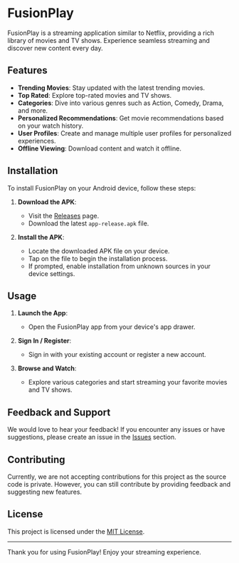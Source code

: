 # FusionPlay

FusionPlay is a streaming application similar to Netflix, providing a rich library of movies and TV shows. Experience seamless streaming and discover new content every day.

## Features

- **Trending Movies**: Stay updated with the latest trending movies.
- **Top Rated**: Explore top-rated movies and TV shows.
- **Categories**: Dive into various genres such as Action, Comedy, Drama, and more.
- **Personalized Recommendations**: Get movie recommendations based on your watch history.
- **User Profiles**: Create and manage multiple user profiles for personalized experiences.
- **Offline Viewing**: Download content and watch it offline.

## Installation

To install FusionPlay on your Android device, follow these steps:

1. **Download the APK**:
   - Visit the [Releases](https://github.com/ayaanhaider-dev/fusionplay/releases) page.
   - Download the latest `app-release.apk` file.

2. **Install the APK**:
   - Locate the downloaded APK file on your device.
   - Tap on the file to begin the installation process.
   - If prompted, enable installation from unknown sources in your device settings.

## Usage

1. **Launch the App**:
   - Open the FusionPlay app from your device's app drawer.
   
2. **Sign In / Register**:
   - Sign in with your existing account or register a new account.

3. **Browse and Watch**:
   - Explore various categories and start streaming your favorite movies and TV shows.

   
## Feedback and Support

We would love to hear your feedback! If you encounter any issues or have suggestions, please create an issue in the [Issues](https://github.com/ayaanhaider-dev/fusionplay/issues) section.

## Contributing

Currently, we are not accepting contributions for this project as the source code is private. However, you can still contribute by providing feedback and suggesting new features.

## License

This project is licensed under the [MIT License](LICENSE).

---

Thank you for using FusionPlay! Enjoy your streaming experience.

